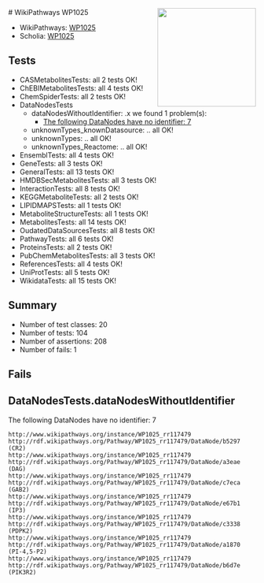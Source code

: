<img style="float: right; width: 200px" src="https://upload.wikimedia.org/wikipedia/commons/thumb/8/83/Wplogo_with_text_500.png/640px-Wplogo_with_text_500.png" />
# WikiPathways WP1025

* WikiPathways: [WP1025](https://wikipathways.org/pathways/WP1025)
* Scholia: [WP1025](https://scholia.toolforge.org/wikipathways/WP1025)
## Tests
* CASMetabolitesTests: all 2 tests OK!
* ChEBIMetabolitesTests: all 4 tests OK!
* ChemSpiderTests: all 2 tests OK!
* DataNodesTests
    * dataNodesWithoutIdentifier: .x we found 1 problem(s):
        * [The following DataNodes have no identifier: 7](#d2d32fa6)
    * unknownTypes_knownDatasource: .. all OK!
    * unknownTypes: .. all OK!
    * unknownTypes_Reactome: .. all OK!
* EnsemblTests: all 4 tests OK!
* GeneTests: all 3 tests OK!
* GeneralTests: all 13 tests OK!
* HMDBSecMetabolitesTests: all 3 tests OK!
* InteractionTests: all 8 tests OK!
* KEGGMetaboliteTests: all 2 tests OK!
* LIPIDMAPSTests: all 1 tests OK!
* MetaboliteStructureTests: all 1 tests OK!
* MetabolitesTests: all 14 tests OK!
* OudatedDataSourcesTests: all 8 tests OK!
* PathwayTests: all 6 tests OK!
* ProteinsTests: all 2 tests OK!
* PubChemMetabolitesTests: all 3 tests OK!
* ReferencesTests: all 4 tests OK!
* UniProtTests: all 5 tests OK!
* WikidataTests: all 15 tests OK!


## Summary

* Number of test classes: 20
* Number of tests: 104
* Number of assertions: 208
* Number of fails: 1

## Fails

<a name="d2d32fa6" />

## DataNodesTests.dataNodesWithoutIdentifier

The following DataNodes have no identifier: 7
```
http://www.wikipathways.org/instance/WP1025_rr117479 http://rdf.wikipathways.org/Pathway/WP1025_rr117479/DataNode/b5297 (CR2)
http://www.wikipathways.org/instance/WP1025_rr117479 http://rdf.wikipathways.org/Pathway/WP1025_rr117479/DataNode/a3eae (DAG)
http://www.wikipathways.org/instance/WP1025_rr117479 http://rdf.wikipathways.org/Pathway/WP1025_rr117479/DataNode/c7eca (GAB2)
http://www.wikipathways.org/instance/WP1025_rr117479 http://rdf.wikipathways.org/Pathway/WP1025_rr117479/DataNode/e67b1 (IP3)
http://www.wikipathways.org/instance/WP1025_rr117479 http://rdf.wikipathways.org/Pathway/WP1025_rr117479/DataNode/c3338 (PDPK2)
http://www.wikipathways.org/instance/WP1025_rr117479 http://rdf.wikipathways.org/Pathway/WP1025_rr117479/DataNode/a1870 (PI-4,5-P2)
http://www.wikipathways.org/instance/WP1025_rr117479 http://rdf.wikipathways.org/Pathway/WP1025_rr117479/DataNode/b6d7e (PIK3R2)
```

